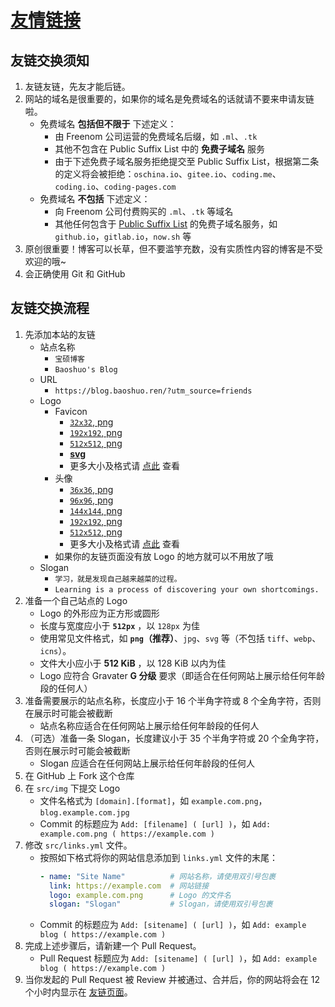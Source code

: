 # [友情链接](https://blog.baoshuo.ren/friends/)

## 友链交换须知

1. 友链友链，先友才能后链。
1. 网站的域名是很重要的，如果你的域名是免费域名的话就请不要来申请友链啦。
   + 免费域名 **包括但不限于** 下述定义：
     + 由 Freenom 公司运营的免费域名后缀，如 `.ml`、`.tk`
     + 其他不包含在 Public Suffix List 中的 **免费子域名** 服务
     + 由于下述免费子域名服务拒绝提交至 Public Suffix List，根据第二条的定义将会被拒绝：`oschina.io`、`gitee.io`、`coding.me`、`coding.io`、`coding-pages.com`
   + 免费域名 **不包括** 下述定义：
     + 向 Freenom 公司付费购买的 `.ml`、`.tk` 等域名
     + 其他任何包含于 [Public Suffix List](https://publicsuffix.org/list/) 的免费子域名服务，如 `github.io`，`gitlab.io`，`now.sh` 等
1. 原创很重要！博客可以长草，但不要滥竽充数，没有实质性内容的博客是不受欢迎的哦~
1. 会正确使用 Git 和 GitHub

## 友链交换流程

1. 先添加本站的友链
   + 站点名称
     + `宝硕博客`
     + `Baoshuo's Blog`
   + URL
     + `https://blog.baoshuo.ren/?utm_source=friends`
   + Logo
     + Favicon
       + [`32x32`, png](https://cdn.jsdelivr.net/npm/bsi@0.0.1/favicon/32x32.png)
       + [`192x192`, png](https://cdn.jsdelivr.net/npm/bsi@0.0.1/favicon/128x128.png)
       + [`512x512`, png](https://cdn.jsdelivr.net/npm/bsi@0.0.1/favicon/512x512.png)
       + [**svg**](https://cdn.jsdelivr.net/npm/bsi@0.0.1/favicon/favicon.svg)
       + 更多大小及格式请 [点此](https://cdn.jsdelivr.net/npm/bsi@0.0.1/favicon/) 查看
     + 头像
       + [`36x36`, png](https://cdn.jsdelivr.net/npm/bsi@0.0.1/avatar/36x36.png)
       + [`96x96`, png](https://cdn.jsdelivr.net/npm/bsi@0.0.1/avatar/96x96.png)
       + [`144x144`, png](https://cdn.jsdelivr.net/npm/bsi@0.0.1/avatar/144x144.png)
       + [`192x192`, png](https://cdn.jsdelivr.net/npm/bsi@0.0.1/avatar/192x192.png)
       + [`512x512`, png](https://cdn.jsdelivr.net/npm/bsi@0.0.1/avatar/512x512.png)
       + 更多大小及格式请 [点此](https://cdn.jsdelivr.net/npm/bsi@0.0.1/avatar/) 查看
     + 如果你的友链页面没有放 Logo 的地方就可以不用放了哦
   + Slogan
     + `学习，就是发现自己越来越菜的过程。`
     + `Learning is a process of discovering your own shortcomings.`
1. 准备一个自己站点的 Logo
   + Logo 的外形应为正方形或圆形
   + 长度与宽度应小于 **`512px`** ，以 `128px` 为佳
   + 使用常见文件格式，如 **`png`（推荐）**、`jpg`、`svg` 等（不包括 `tiff`、`webp`、`icns`）。
   + 文件大小应小于 **512 KiB** ，以 128 KiB 以内为佳
   + Logo 应符合 Gravater **G 分级** 要求（即适合在任何网站上展示给任何年龄段的任何人）
1. 准备需要展示的站点名称，长度应小于 16 个半角字符或 8 个全角字符，否则在展示时可能会被截断
   + 站点名称应适合在任何网站上展示给任何年龄段的任何人
1. （可选）准备一条 Slogan，长度建议小于 35 个半角字符或 20 个全角字符，否则在展示时可能会被截断
   + Slogan 应适合在任何网站上展示给任何年龄段的任何人
1. 在 GitHub 上 Fork 这个仓库
1. 在 `src/img` 下提交 Logo
   + 文件名格式为 `[domain].[format]`，如 `example.com.png`，`blog.example.com.jpg`
   + Commit 的标题应为 `Add: [filename] ( [url] )`，如 `Add: example.com.png ( https://example.com )`
1. 修改 `src/links.yml` 文件。
   + 按照如下格式将你的网站信息添加到 `links.yml` 文件的末尾：
     ```yml
     - name: "Site Name"          # 网站名称，请使用双引号包裹
       link: https://example.com  # 网站链接
       logo: example.com.png      # Logo 的文件名
       slogan: "Slogan"           # Slogan，请使用双引号包裹
     ```
   + Commit 的标题应为 `Add: [sitename] ( [url] )`，如 `Add: example blog ( https://example.com )`
1. 完成上述步骤后，请新建一个 Pull Request。
   + Pull Request 标题应为 `Add: [sitename] ( [url] )`，如 `Add: example blog ( https://example.com )`
1. 当你发起的 Pull Request 被 Review 并被通过、合并后，你的网站将会在 12 个小时内显示在 [友链页面](https://blog.baoshuo.ren/friends/)。
